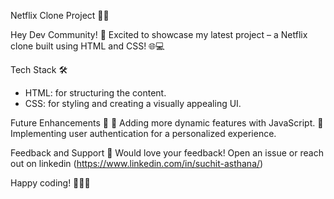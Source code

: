 Netflix Clone Project 🍿🚀

Hey Dev Community! 👋 Excited to showcase my latest project – a Netflix clone built using HTML and CSS! 🌐💻

Tech Stack 🛠️
* HTML: for structuring the content.
* CSS: for styling and creating a visually appealing UI.
  
Future Enhancements 🚀
🌟 Adding more dynamic features with JavaScript.
🌟Implementing user authentication for a personalized experience.

Feedback and Support 🙌
Would love your feedback! Open an issue or reach out on linkedin (https://www.linkedin.com/in/suchit-asthana/)

Happy coding! 👩‍💻🚀
